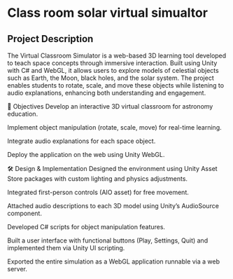 # Class room solar virtual simualtor

## Project Description
The Virtual Classroom Simulator is a web-based 3D learning tool developed to teach space concepts through immersive interaction. Built using Unity with C# and WebGL, it allows users to explore models of celestial objects such as Earth, the Moon, black holes, and the solar system. The project enables students to rotate, scale, and move these objects while listening to audio explanations, enhancing both understanding and engagement.

🎯 Objectives
Develop an interactive 3D virtual classroom for astronomy education.

Implement object manipulation (rotate, scale, move) for real-time learning.

Integrate audio explanations for each space object.

Deploy the application on the web using Unity WebGL.

🛠️ Design & Implementation
Designed the environment using Unity Asset Store packages with custom lighting and physics adjustments.

Integrated first-person controls (AIO asset) for free movement.

Attached audio descriptions to each 3D model using Unity’s AudioSource component.

Developed C# scripts for object manipulation features.

Built a user interface with functional buttons (Play, Settings, Quit) and implemented them via Unity UI scripting.

Exported the entire simulation as a WebGL application runnable via a web server.


